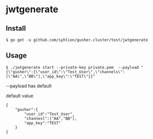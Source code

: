 # jwtgenerate


## Install

```
$ go get -u github.com/syhlion/gusher.cluster/test/jwtgenerate
```

## Usage

```
$ ./jwtgenerate start --private-key private.pem  --payload "{\"gusher\":{\"user_id\":\"Test_User\",\"channels\":[\"AA\",\"BB\"],\"app_key\":\"TEST\"}}"

```

--payload has default

default value
```
{
    "gusher":{
        "user_id":"Test_User",
        "channesl":["AA","BB"],
        "app_key":"TEST"
    }
}
```


